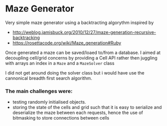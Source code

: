 Maze Generator
=============

Very simple maze generator using a backtracting algorythm inspired by
* http://weblog.jamisbuck.org/2010/12/27/maze-generation-recursive-backtracking
* https://rosettacode.org/wiki/Maze_generation#Ruby

Once generated a maze can be saved/loaed to/from a database.
I aimed at decoupling cell/grid concerns by providing a Cell API rather then juggling with arrays an index in a ```Maze``` and a ```MazeSolver``` class

I did not get around doing the solver class but i would have use the cannonical breadth first search algorithm.

### The main challenges were:
* testing randomly initialised objects.
* storing the state of the cells and grid such that it is easy to serialize and deserialize the maze between each requests, hence the use of bitmasking to store connections between cells
